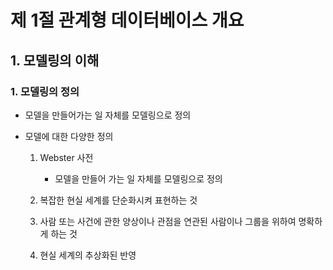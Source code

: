 # 제 1절 관계형 데이터베이스 개요

## 1. 모델링의 이해

### 1. 모델링의 정의

 * 모델을 만들어가는 일 자체를 모델링으로 정의
 * 모델에 대한 다양한 정의
 
   1. Webster 사전
      
      * 모델을 만들어 가는 일 자체를 모델링으로 정의
    
    
   3. 복잡한 현실 세계를 단순화시켜 표현하는 것
   4. 사람 또는 사건에 관한 양상이나 관점을 연관된 사람이나 그룹을 위하여 명확하게 하는 것
   5. 현실 세계의 추상화된 반영
